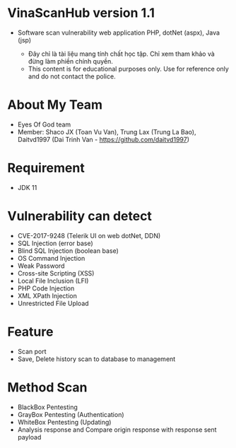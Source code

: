 # VinaScanHub version 1.1
- Software scan vulnerability web application PHP, dotNet (aspx), Java (jsp)

   - Đây chỉ là tài liệu mang tính chất học tập. Chỉ xem tham khảo và đừng làm phiền chính quyền.
   - This content is for educational purposes only. Use for reference only and do not contact the police.


# About My Team
- Eyes Of God team
- Member: Shaco JX (Toan Vu Van), Trung Lax (Trung La Bao), Daitvd1997 (Dai Trinh Van - https://github.com/daitvd1997)

# Requirement
- JDK 11

# Vulnerability can detect
 - CVE-2017-9248 (Telerik UI on web dotNet, DDN)
 - SQL Injection (error base)
 - Blind SQL Injection (boolean base)
 - OS Command Injection
 - Weak Password
 - Cross-site Scripting (XSS)
 - Local File Inclusion (LFI)
 - PHP Code Injection
 - XML XPath Injection
 - Unrestricted File Upload
# Feature
- Scan port
- Save, Delete history scan to database to management

# Method Scan
- BlackBox Pentesting
- GrayBox Pentesting (Authentication)
- WhiteBox Pentesting (Updating)
- Analysis response and Compare origin response with response sent payload


